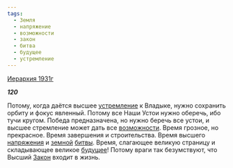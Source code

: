 ```yaml
---
tags:
  - Земля
  - напряжение
  - возможности
  - закон
  - битва
  - будущее
  - устремление
---
```

[Иерархия 1931г](https://127.0.0.1:4002/agni/1931)

___120___

Потому, когда даётся высшее [устремление](../../../tags/#устремление) к Владыке, нужно сохранить орбиту и фокус явленный. Потому все Наши Устои нужно оберечь, ибо тучи кругом. Победа предназначена, но нужно беречь все устои, и высшее стремление может дать все [возможности](../../../tags/#возможности). Время грозное, но прекрасное. Время завершения и строительства. Время высшего [напряжения](../../../tags/#напряжение) и [земной](../../../tags/#Земля) [битвы](../../../tags/#битва). Время, слагающее великую страницу и складывающее великое [будущее](../../../tags/#будущее)! Потому враги так безумствуют, что Высший [Закон](../../../tags/#закон) входит в жизнь.   

